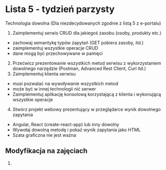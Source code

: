# Lista 5 - tydzień parzysty


Technologia dowolna (Dla niezdecydowanych zgodnie z listą 5 z e-portalu)

1. Zaimplementuj serwis CRUD dla jakiegoś zasobu (osoby, produkty etc.)
  - zachowaj semantykę typów zapytań (GET pobiera zasoby, itd.)
  - zaimplementuj wszystkie operacje CRUD
  - dane mogą być przechowywane w pamięci
2. Przećwicz prezentowanie wszystkich metod serwisu z wykorzystaniem dowolnego narzędzie (Postman, Advanced Rest Client, Curl itd.)
3. Zaimplementuj klienta serwisu 
 - musi pozwalać na wywoływanie wszystkich metod
 - może być w innej technologii nić serwer
 - Zaimplementuj aplikację konsolową korzystającą z klienta i wykonującą wszystkie operacje
4. Stwórz projekt webowy prezentujący w przeglądarce wynik dowolnego zapytania 
 - Angular, React (create-react-app) lub inny dowolny
 - Wywołaj dowolną metodę i pokaż wynik zapytania jako HTML
 - Szata graficzna nie jest ważna


## Modyfikacja na zajęciach

1.